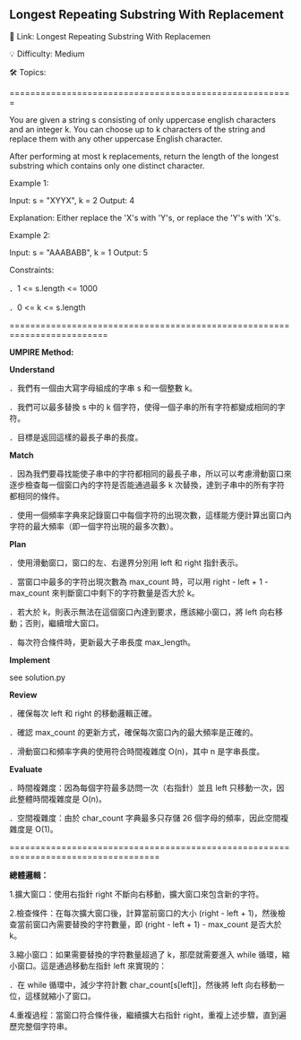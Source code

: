 **Longest Repeating Substring With Replacement**
-
🔗 Link: Longest Repeating Substring With Replacemen

💡 Difficulty: Medium

🛠️ Topics: 

=======================================================

You are given a string s consisting of only uppercase english characters and an integer k. You can choose up to k characters of the string and replace them with any other uppercase English character.

After performing at most k replacements, return the length of the longest substring which contains only one distinct character.

Example 1:

Input: s = "XYYX", k = 2
Output: 4

Explanation: Either replace the 'X's with 'Y's, or replace the 'Y's with 'X's.

Example 2:

Input: s = "AAABABB", k = 1
Output: 5

Constraints:

．1 <= s.length <= 1000

．0 <= k <= s.length

=========================================================================

**UMPIRE Method:**

**Understand**

．我們有一個由大寫字母組成的字串 s 和一個整數 k。

．我們可以最多替換 s 中的 k 個字符，使得一個子串的所有字符都變成相同的字符。

．目標是返回這樣的最長子串的長度。

**Match**

．因為我們要尋找能使子串中的字符都相同的最長子串，所以可以考慮滑動窗口來逐步檢查每一個窗口內的字符是否能通過最多 k 次替換，達到子串中的所有字符都相同的條件。

．使用一個頻率字典來記錄窗口中每個字符的出現次數，這樣能方便計算出窗口內字符的最大頻率（即一個字符出現的最多次數）。

**Plan**

．使用滑動窗口，窗口的左、右邊界分別用 left 和 right 指針表示。

．當窗口中最多的字符出現次數為 max_count 時，可以用 right - left + 1 - max_count 來判斷窗口中剩下的字符數量是否大於 k。

．若大於 k，則表示無法在這個窗口內達到要求，應該縮小窗口，將 left 向右移動；否則，繼續增大窗口。

．每次符合條件時，更新最大子串長度 max_length。

**Implement**

see solution.py

**Review**

．確保每次 left 和 right 的移動邏輯正確。

．確認 max_count 的更新方式，確保每次窗口內的最大頻率是正確的。

．滑動窗口和頻率字典的使用符合時間複雜度 O(n)，其中 n 是字串長度。

**Evaluate**

．時間複雜度：因為每個字符最多訪問一次（右指針）並且 left 只移動一次，因此整體時間複雜度是 O(n)。

．空間複雜度：由於 char_count 字典最多只存儲 26 個字母的頻率，因此空間複雜度是 O(1)。

===================================================================================

**總體邏輯：**

1.擴大窗口：使用右指針 right 不斷向右移動，擴大窗口來包含新的字符。

2.檢查條件：在每次擴大窗口後，計算當前窗口的大小 (right - left + 1)，然後檢查當前窗口內需要替換的字符數量，即 (right - left + 1) - max_count 是否大於 k。

3.縮小窗口：如果需要替換的字符數量超過了 k，那麼就需要進入 while 循環，縮小窗口。這是通過移動左指針 left 來實現的：

  ．在 while 循環中，減少字符計數 char_count[s[left]]，然後將 left 向右移動一位，這樣就縮小了窗口。

4.重複過程：當窗口符合條件後，繼續擴大右指針 right，重複上述步驟，直到遍歷完整個字符串。

